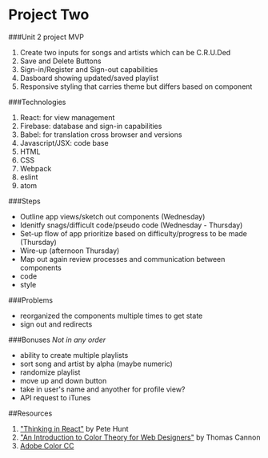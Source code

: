 # Project Two
###Unit 2 project MVP
1. Create two inputs for songs and artists which can be C.R.U.Ded
2. Save and Delete Buttons
3. Sign-in/Register and Sign-out capabilities
4. Dasboard showing updated/saved playlist
5. Responsive styling that carries theme but differs based on component

###Technologies
1. React: for view management
2. Firebase: database and sign-in capabilities
3. Babel: for translation cross browser and versions
4. Javascript/JSX: code base 
5. HTML
6. CSS
7. Webpack 
8. eslint
9. atom

###Steps
- Outline app views/sketch out components (Wednesday)
- Idenitfy snags/difficult code/pseudo code (Wednesday - Thursday)
- Set-up flow of app prioritize based on difficulty/progress to be made (Thursday)
- Wire-up (afternoon Thursday) 
- Map out again review processes and communication between components
- code
- style

###Problems
- reorganized the components multiple times to get state
- sign out and redirects 

###Bonuses
*Not in any order*
- ability to create multiple playlists
- sort song and artist by alpha (maybe numeric)
- randomize playlist
- move up and down button
- take in user's name and anyother for profile view?
- API request to iTunes 




##Resources
1. ["Thinking in React"](https://facebook.github.io/react/docs/thinking-in-react.html) by Pete Hunt 
2. ["An Introduction to Color Theory for Web Designers"](https://webdesign.tutsplus.com/articles/an-introduction-to-color-theory-for-web-designers--webdesign-1437) by Thomas Cannon
3. [Adobe Color CC](https://color.adobe.com/create/color-wheel/)
